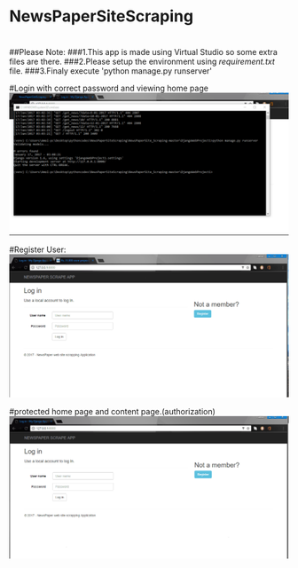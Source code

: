 # NewsPaperSiteScraping
#
##Please Note:
###1.This app is made using Virtual Studio so some extra files are there.
###2.Please setup the environment using *_requirement.txt_* file.
###3.Finaly execute 'python manage.py runserver'

#Login with correct password and viewing home page
![](https://github.com/amol3793/NewsPaperSiteScraping/blob/master/NewsPaperSiteScraping.gif)

#Register User:
![](https://github.com/amol3793/NewsPaperSiteScraping/blob/master/NewsPaperSiteScraping2.gif)

#protected home page and content page.(authorization)
![](https://github.com/amol3793/NewsPaperSiteScraping/blob/master/NewsPaperSiteScraping3.gif)
